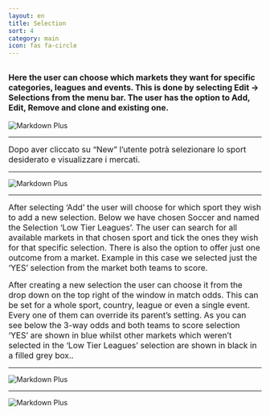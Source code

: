 ```yaml
---
layout: en
title: Selection
sort: 4
category: main
icon: fas fa-circle
---
```

<p class="message">
  
</p>


<font size="3">Here the user can choose which markets they want for specific categories, leagues and events. This is done by selecting Edit -> Selections from the menu bar. The user has the option to Add, Edit, Remove and clone and existing one.</font>
---

 ![Markdown Plus]({{site.baseurl}}/public/images/selection/selection-one.png)

---
<font size="3">Dopo aver cliccato su “New” l’utente potrà selezionare lo sport desiderato e visualizzare i mercati.</font>

---

 ![Markdown Plus]({{site.baseurl}}/public/images/selection/modifica-clone-elimina.png)

---

<font size="3">After selecting ‘Add’ the user will choose for which sport they wish to add a new selection. Below we have chosen Soccer and named the Selection ‘Low Tier Leagues’. The user can search for all available markets in that chosen sport and tick the ones they wish for that specific selection. There is also the option to offer just one outcome from a market. Example in this case we selected just the ‘YES’ selection from the market both teams to score.

After creating a new selection the user can choose it from the drop down on the top right of the window in match odds. This can be set for a whole sport, country, league or even a single event. Every one of them can override its parent’s setting. As you can see below the 3-way odds and both teams to score selection ‘YES’ are shown in blue whilst other markets which weren’t selected in the ‘Low Tier Leagues’ selection are shown in black in a filled grey box..</font>

---


![Markdown Plus]({{site.baseurl}}/public/images/selection/selection-three.png)

---

![Markdown Plus]({{site.baseurl}}/public/images/selection/selection-four.png)